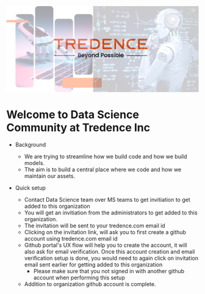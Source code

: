 ![Tredence Inc : Data Science Team](https://github.com/Tredence-DataScience/.github/blob/main/resources/img/title.jpg)
# Welcome to Data Science Community at Tredence Inc #

- Background
    - We are trying to streamline how we build code and how we build models.
    - The aim is to build a central place where we code and how we maintain our assets.

- Quick setup
    - Contact Data Science team over MS teams to get invitiation to get added to this organization
    - You will get an invitiation from the administrators to get added to this organization.
    - The invitation will be sent to your tredence.com email id
    - Clicking on the invitation link, will ask you to first create a github account using tredence.com email id
    - Github portal's UX flow will help you to create the account, it will also ask for email verification. Once this account creation and email verification setup is done, you would need to again click on invitation email sent earlier for getting added to this organization
        - Please make sure that you not signed in with another github account when performing this setup
    - Addition to organization github account is complete.